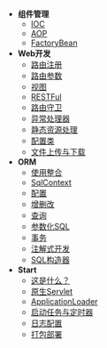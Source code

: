 * **组件管理**
	* [IOC](/doc/component/ioc.md)
	* [AOP](/doc/component/aop.md)
	* [FactoryBean](/doc/component/factorybean.md)
* **Web开发**
	* [路由注册](/doc/web/router.md)
	* [路由参数](/doc/web/param.md)
	* [视图](/doc/web/view.md)
	* [RESTFul](/doc/web/rest.md)
	* [路由守卫](/doc/web/guard.md)
	* [异常处理器](/doc/web/ex.md)
	* [静态资源处理](/doc/web/static.md)
	* [配置类](/doc/web/config.md)
	* [文件上传与下载](/doc/web/file.md)
* **ORM**
	* [使用整合](/doc/orm/all.md)
	* [SqlContext](/doc/orm/context.md)
	* [配置](/doc/orm/config.md)
	* [增删改](/doc/orm/update.md)
	* [查询](/doc/orm/select.md)
	* [参数化SQL](/doc/orm/param.md)
	* [事务](/doc/orm/tran.md)
	* [注解式开发](/doc/orm/interface.md)
	* [SQL构造器](/doc/orm/builder.md)
* **Start**
	* [这是什么？](/doc/start/what.md)
	* [原生Servlet](/doc/start/servlet.md)
	* [ApplicationLoader](/doc/start/loader.md)
	* [启动任务与定时器](/doc/start/runner.md)
	* [日志配置](/doc/start/logger.md)
	* [打包部署](/doc/start/package.md)